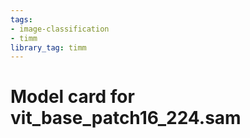 ```yaml
---
tags:
- image-classification
- timm
library_tag: timm
---
```

# Model card for vit_base_patch16_224.sam